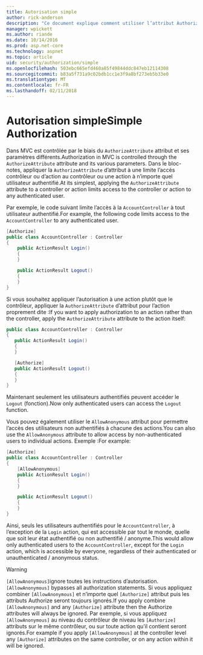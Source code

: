 ```yaml
---
title: Autorisation simple
author: rick-anderson
description: "Ce document explique comment utiliser l’attribut Authorize pour restreindre l’accès aux actions et les contrôleurs ASP.NET Core."
manager: wpickett
ms.author: riande
ms.date: 10/14/2016
ms.prod: asp.net-core
ms.technology: aspnet
ms.topic: article
uid: security/authorization/simple
ms.openlocfilehash: 503ebc665efd460a85f49844ddc847eb12114308
ms.sourcegitcommit: b83a5f731a9c02bdb1cc1e3f9a8bf273eb5b33e0
ms.translationtype: MT
ms.contentlocale: fr-FR
ms.lasthandoff: 02/11/2018
---
```

# <a name="simple-authorization"></a><span data-ttu-id="5ca06-103">Autorisation simple</span><span class="sxs-lookup"><span data-stu-id="5ca06-103">Simple Authorization</span></span>

<a name="security-authorization-simple"></a>

<span data-ttu-id="5ca06-104">Dans MVC est contrôlée par le biais du `AuthorizeAttribute` attribut et ses paramètres différents.</span><span class="sxs-lookup"><span data-stu-id="5ca06-104">Authorization in MVC is controlled through the `AuthorizeAttribute` attribute and its various parameters.</span></span> <span data-ttu-id="5ca06-105">Dans le bloc-notes, appliquer la `AuthorizeAttribute` d’attribut à une limite l’accès contrôleur ou d’action au contrôleur ou une action à n’importe quel utilisateur authentifié.</span><span class="sxs-lookup"><span data-stu-id="5ca06-105">At its simplest, applying the `AuthorizeAttribute` attribute to a controller or action limits access to the controller or action to any authenticated user.</span></span>

<span data-ttu-id="5ca06-106">Par exemple, le code suivant limite l’accès à la `AccountController` à tout utilisateur authentifié.</span><span class="sxs-lookup"><span data-stu-id="5ca06-106">For example, the following code limits access to the `AccountController` to any authenticated user.</span></span>

```csharp
[Authorize]
public class AccountController : Controller
{
    public ActionResult Login()
    {
    }

    public ActionResult Logout()
    {
    }
}
```

<span data-ttu-id="5ca06-107">Si vous souhaitez appliquer l’autorisation à une action plutôt que le contrôleur, appliquer la `AuthorizeAttribute` d’attribut pour l’action proprement dite :</span><span class="sxs-lookup"><span data-stu-id="5ca06-107">If you want to apply authorization to an action rather than the controller, apply the `AuthorizeAttribute` attribute to the action itself:</span></span>

```csharp
public class AccountController : Controller
{
   public ActionResult Login()
   {
   }

   [Authorize]
   public ActionResult Logout()
   {
   }
}
```

<span data-ttu-id="5ca06-108">Maintenant seulement les utilisateurs authentifiés peuvent accéder le `Logout` (fonction).</span><span class="sxs-lookup"><span data-stu-id="5ca06-108">Now only authenticated users can access the `Logout` function.</span></span>

<span data-ttu-id="5ca06-109">Vous pouvez également utiliser le `AllowAnonymous` attribut pour permettre l’accès des utilisateurs non authentifiés à chacune des actions.</span><span class="sxs-lookup"><span data-stu-id="5ca06-109">You can also use the `AllowAnonymous` attribute to allow access by non-authenticated users to individual actions.</span></span> <span data-ttu-id="5ca06-110">Exemple :</span><span class="sxs-lookup"><span data-stu-id="5ca06-110">For example:</span></span>

```csharp
[Authorize]
public class AccountController : Controller
{
    [AllowAnonymous]
    public ActionResult Login()
    {
    }

    public ActionResult Logout()
    {
    }
}
```

<span data-ttu-id="5ca06-111">Ainsi, seuls les utilisateurs authentifiés pour le `AccountController`, à l’exception de la `Login` action, qui est accessible par tout le monde, quelle que soit leur état authentifié ou non authentifié / anonyme.</span><span class="sxs-lookup"><span data-stu-id="5ca06-111">This would allow only authenticated users to the `AccountController`, except for the `Login` action, which is accessible by everyone, regardless of their authenticated or unauthenticated / anonymous status.</span></span>

>[!WARNING]
> <span data-ttu-id="5ca06-112">`[AllowAnonymous]`ignore toutes les instructions d’autorisation.</span><span class="sxs-lookup"><span data-stu-id="5ca06-112">`[AllowAnonymous]` bypasses all authorization statements.</span></span> <span data-ttu-id="5ca06-113">Si vous appliquez combiner `[AllowAnonymous]` et n’importe quel `[Authorize]` attribut puis les attributs Authorize seront toujours ignorés.</span><span class="sxs-lookup"><span data-stu-id="5ca06-113">If you apply combine `[AllowAnonymous]` and any `[Authorize]` attribute then the Authorize attributes will always be ignored.</span></span> <span data-ttu-id="5ca06-114">Par exemple, si vous appliquez `[AllowAnonymous]` au niveau du contrôleur de niveau les `[Authorize]` attributs sur le même contrôleur, ou sur toute action qu’il contient seront ignorés.</span><span class="sxs-lookup"><span data-stu-id="5ca06-114">For example if you apply `[AllowAnonymous]` at the controller level any `[Authorize]` attributes on the same controller, or on any action within it will be ignored.</span></span>
